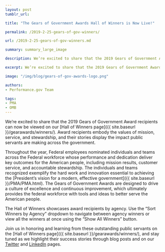 ```yaml
---
layout: post
tumblr_url:

title: "The Gears of Government Awards Hall of Winners is Now Live!"

permalink: /2019-2-25-gears-of-gov-winners/

url: /2019-2-25-gears-of-gov-winners.md

summary: summary_large_image

description: We’re excited to share that the 2019 Gears of Government Award recipients can now be viewed on our Hall of Winners page.

excerpt: We’re excited to share that the 2019 Gears of Government Award recipients can now be viewed on our Hall of Winners page.

image: "/img/blog/gears-of-gov-awards-logo.png"

authors:
- Performance.gov Team

tags:
- PMA
- OMB
---
```


We’re excited to share that the 2019 Gears of Government Award recipients can now be viewed on our [Hall of Winners page]({{ site.baseurl }}/gearawards/winners/). Award recipients embody the values of mission, service, and stewardship, and their stories display the impact public servants are making across the government.

Throughout the year, Federal employees nominated individuals and teams across the Federal workforce whose performance and dedication deliver key outcomes for the American people, including mission results, customer service, and accountable stewardship. The individuals and teams recognized exemplify the hard work and innovation essential to achieving the [President’s vision for a modern, effective government]({{ site.baseurl }}/PMA/PMA.html). The Gears of Government Awards are designed to drive a culture of excellence and continuous improvement, which ultimately provides the federal workforce with tools and ideas to better serve the American people.

The Hall of Winners showcases award recipients by agency. Use the “Sort Winners by Agency” dropdown to navigate between agency winners or view all the winners at once using the “Show All Winners” button.

Join us in honoring and learning from these outstanding public servants on the [Hall of Winners page]({{ site.baseurl }}/gearawards/winners/), and stay tuned as we highlight their success stories through blog posts and on our [Twitter](https://twitter.com/performancegov?lang=en) and [LinkedIn](https://www.linkedin.com/company/performance-gov) pages.

